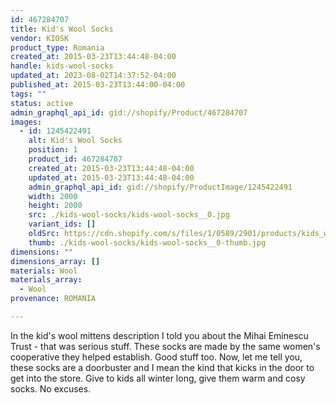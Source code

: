 ```yaml
---
id: 467284707
title: Kid's Wool Socks
vendor: KIOSK
product_type: Romania
created_at: 2015-03-23T13:44:48-04:00
handle: kids-wool-socks
updated_at: 2023-08-02T14:37:52-04:00
published_at: 2015-03-23T13:44:00-04:00
tags: ""
status: active
admin_graphql_api_id: gid://shopify/Product/467284707
images:
  - id: 1245422491
    alt: Kid's Wool Socks
    position: 1
    product_id: 467284707
    created_at: 2015-03-23T13:44:48-04:00
    updated_at: 2015-03-23T13:44:48-04:00
    admin_graphql_api_id: gid://shopify/ProductImage/1245422491
    width: 2000
    height: 2000
    src: ./kids-wool-socks/kids-wool-socks__0.jpg
    variant_ids: []
    oldSrc: https://cdn.shopify.com/s/files/1/0589/2901/products/kids_wool_socks.jpeg?v=1427132688
    thumb: ./kids-wool-socks/kids-wool-socks__0-thumb.jpg
dimensions: ""
dimensions_array: []
materials: Wool
materials_array:
  - Wool
provenance: ROMANIA

---
```


In the kid's wool mittens description I told you about the Mihai Eminescu Trust - that was serious stuff. These socks are made by the same women's cooperative they helped establish. Good stuff too. Now, let me tell you, these socks are a doorbuster and I mean the kind that kicks in the door to get into the store. Give to kids all winter long, give them warm and cosy socks. No excuses.